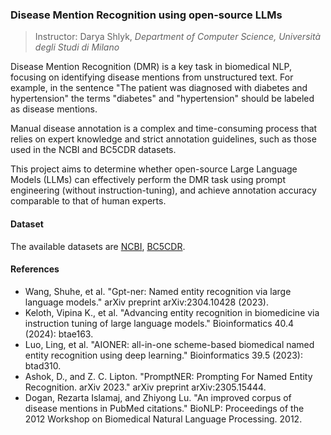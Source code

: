 ### Disease Mention Recognition using open-source LLMs

> Instructor: Darya Shlyk, *Department of Computer Science, Università degli Studi di Milano*

Disease Mention Recognition (DMR) is a key task in biomedical NLP, focusing on identifying disease mentions from unstructured text. For example, in the sentence "The patient was diagnosed with diabetes and hypertension" the terms "diabetes" and "hypertension" should be labeled as disease mentions.

Manual disease annotation is a complex and time-consuming process that relies on expert knowledge and strict annotation guidelines, such as those used in the NCBI and BC5CDR datasets. 

This project aims to determine whether open-source Large Language Models (LLMs) can effectively perform the DMR task using prompt engineering (without instruction-tuning), and achieve annotation accuracy comparable to that of human experts.

#### Dataset

The available datasets are [NCBI](https://www.ncbi.nlm.nih.gov/CBBresearch/Dogan/DISEASE/), [BC5CDR](https://github.com/JHnlp/BioCreative-V-CDR-Corpus).

#### References

- Wang, Shuhe, et al. "Gpt-ner: Named entity recognition via large language models." arXiv preprint arXiv:2304.10428 (2023).
- Keloth, Vipina K., et al. "Advancing entity recognition in biomedicine via instruction tuning of large language models." Bioinformatics 40.4 (2024): btae163.
- Luo, Ling, et al. "AIONER: all-in-one scheme-based biomedical named entity recognition using deep learning." Bioinformatics 39.5 (2023): btad310.
- Ashok, D., and Z. C. Lipton. "PromptNER: Prompting For Named Entity Recognition. arXiv 2023." arXiv preprint arXiv:2305.15444.
- Dogan, Rezarta Islamaj, and Zhiyong Lu. "An improved corpus of disease mentions in PubMed citations." BioNLP: Proceedings of the 2012 Workshop on Biomedical Natural Language Processing. 2012.
